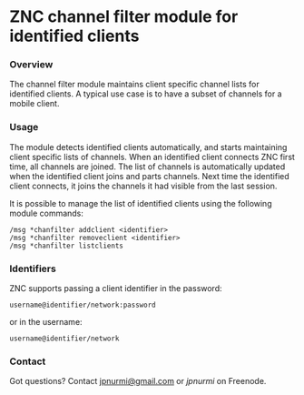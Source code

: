 ZNC channel filter module for identified clients
================================================

### Overview

The channel filter module maintains client specific channel lists
for identified clients. A typical use case is to have a subset of
channels for a mobile client.

### Usage

The module detects identified clients automatically, and starts
maintaining client specific lists of channels. When an identified
client connects ZNC first time, all channels are joined. The list
of channels is automatically updated when the identified client
joins and parts channels. Next time the identified client connects,
it joins the channels it had visible from the last session.

It is possible to manage the list of identified clients using the
following module commands:

    /msg *chanfilter addclient <identifier>
    /msg *chanfilter removeclient <identifier>
    /msg *chanfilter listclients

### Identifiers

ZNC supports passing a client identifier in the password:

    username@identifier/network:password

or in the username:

    username@identifier/network

### Contact

Got questions? Contact jpnurmi@gmail.com or *jpnurmi* on Freenode.
